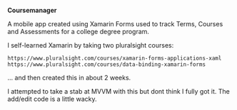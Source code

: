 <b>Coursemanager</b>

A mobile app created using Xamarin Forms used to track Terms, Courses and Assessments for a college degree program.

I self-learned Xamarin by taking two pluralsight courses:

	https://www.pluralsight.com/courses/xamarin-forms-applications-xaml
	https://www.pluralsight.com/courses/data-binding-xamarin-forms
	
... and then created this in about 2 weeks.

I attempted to take a stab at MVVM with this but dont think I fully got it. The add/edit code is a little wacky.